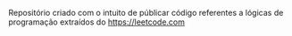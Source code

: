 Repositório criado com o intuito de públicar código referentes a lógicas de programação extraídos do https://leetcode.com
